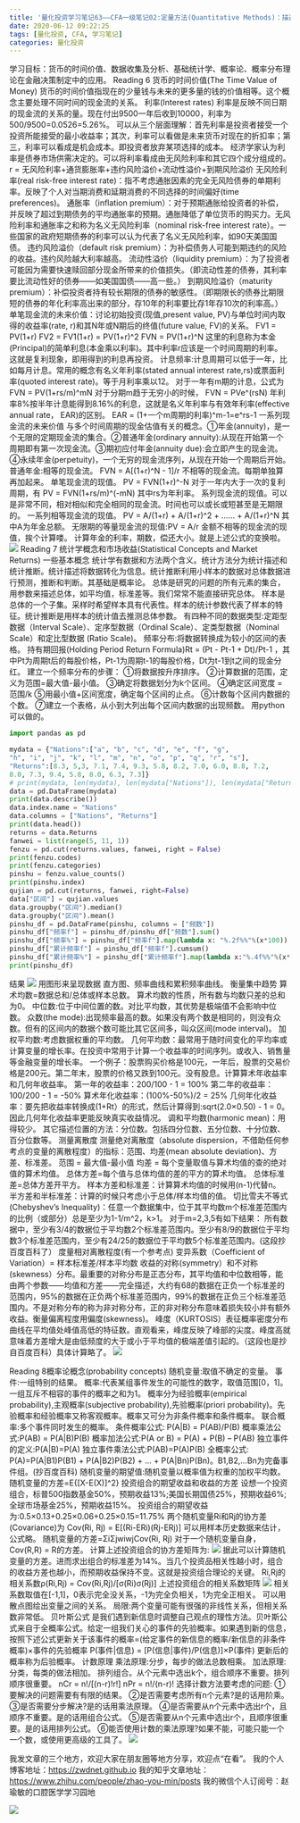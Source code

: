 ```yaml
---
title: '量化投资学习笔记63——CFA一级笔记02:定量方法(Quantitative Methods)：描述统计学'
date: 2020-06-12 09:22:25
tags: [量化投资, CFA, 学习笔记]
categories: 量化投资
---
```


学习目标：货币的时间价值、数据收集及分析、基础统计学、概率论、概率分布理论在金融决策制定中的应用。
Reading 6 货币的时间价值(The Time Value of Money)
货币的时间价值指现在的少量钱与未来的更多量的钱的价值相等。这个概念主要处理不同时间的现金流的关系。
利率(Interest rates)
利率是反映不同日期的现金流的关系的量。现在付出9500一年后收到10000，利率为500/9500=0.0526=5.26%。
可以从三个层面理解：首先利率是投资者接受一个投资所能接受的最小收益率；其次，利率可以看做是未来货币对现在的折扣率；第三，利率可以看成是机会成本。即投资者放弃某项选择的成本。
经济学家认为利率是债券市场供需决定的。可以将利率看成由无风险利率和其它四个成分组成的。
r = 无风险利率+通货膨胀率+违约风险溢价+流动性溢价+到期风险溢价
无风险利率(real risk-free interest rate)：指不考虑通胀因素的完全无风险债券的单期利率。反映了个人对当期消费和延期消费的不同选择的时间偏好(time preferences)。
通胀率（inflation premium）：对于预期通胀给投资者的补偿，并反映了超过到期债务的平均通胀率的预期。通胀降低了单位货币的购买力。无风险利率和通胀率之和称为名义无风险利率（nominal risk-free interest rate）。一些国家的政府短期债券的利率可以认为代表了名义无风险利率，如90天美国国债。
违约风险溢价（default risk premium）：为补偿债务人可能到期违约的风险的收益。违约风险越大利率越高。
流动性溢价（liquidity premium）：为了投资者可能因为需要快速赎回部分现金所带来的价值损失。（即流动性差的债券，其利率要比流动性好的债券——如美国国债——高一些。）
到期风险溢价（maturity premium）：补偿投资者持有较长期限的债券的敏感性。（即期限长的债券比期限短的债券的年化利率高出来的部分，存10年的利率要比存1年存10次的利率高。）
单笔现金流的未来价值：讨论初始投资(现值,present value, PV)与单位时间内取得的收益率(rate, r)和其N年或N期后的终值(future value, FV)的关系。
FV1 = PV(1+r)
FV2 = FV1(1+r) = PV(1+r)^2
FVN = PV(1+r)^N
这里的利息称为本金(Principal)的简单利息(本金乘以利率)。其中利率r应该是一个时间周期的利率。
这就是复利现象，即用得到的利息再投资。
计息频率:计息周期可以低于一年，比如每月计息。常用的概念有名义年利率(stated annual interest rate,rs)或票面利率(quoted interest rate)。等于月利率乘以12。
对于一年有m期的计息，公式为
FVN = PV(1+rs/m)^mN
对于分期m趋于无穷小的时候，
FVN = PVe^(rsN)
年利率8%按半年计息能得到8.16%的利息，这就是名义年利率与有效年利率(effective annual rate， EAR)的区别。
EAR = (1+一个m周期的利率)^m-1=e^rs-1
一系列现金流的未来价值
与多个时间周期的现金估值有关的概念。①年金(annuity)，是一个无限的定期现金流的集合。②普通年金(ordinary annuity):从现在开始第一个周期即有第一次现金流。③期初应付年金(annuity due):会立即产生的现金流。④永续年金(perpetuity)，一个无穷的现金流序列，从现在开始一个周期后开始。
普通年金:相等的现金流。
FVN = A[(1+r)^N - 1]/r
不相等的现金流。每期单独算再加起来。
单笔现金流的现值。
PV = FVN(1+r)^-N
对于一年内大于一次的复利周期，有
PV = FVN(1+rs/m)^(-mN)
其中rs为年利率。
系列现金流的现值。可以是非常不同，相对相似和完全相同的现金流。时间也可以或长或短甚至是无期限的。
一系列相等现金流的现值。
PV = A/(1+r) + A/(1+r)^2 + …… + A/(1+r)^N
其中A为年金总额。
无限期的等量现金流的现值:PV = A/r
金额不相等的现金流的现值，挨个计算喽。
计算年金的利率，期数，偿还大小。就是上述公式的变换啦。
![](https://zymblog-1258069789.cos.ap-chengdu.myqcloud.com/blog0178-QTLearn/42/01.png)
Reading 7 统计学概念和市场收益(Statistical Concepts and Market Returns)
一些基本概念
统计学有数据和方法两个含义。统计方法分为统计描述和统计推断。统计描述将数据转化为信息。统计推断利用小样本的数据对总体数据进行预测，推断和判断。其基础是概率论。
总体是研究的问题的所有元素的集合，用参数来描述总体，如平均值，标准差等。我们常常不能直接研究总体。
样本是总体的一个子集。采样时希望样本具有代表性。样本的统计参数代表了样本的特征。统计推断是用样本的统计值去推测总体参数。
有四种不同的数据类型:定距型数据（Interval Scale）、定序型数据（Ordinal Scale）、定类型数据（Nominal Scale）和定比型数据 (Ratio Scale)。
频率分布:将数据转换成为较小的区间的表格。
持有期回报(Holding Period Return Formula)Rt = (Pt - Pt-1 + Dt)/Pt-1 ，其中Pt为周期t后的每股价格，Pt-1为周期t-1的每股价格，Dt为t-1到t之间的现金分红。
建立一个频率分布的步骤：
①将数据按升序排序。
②计算数据的范围，定义为范围=最大值-最小值。
③确定将数据划分为k个区间。
④确定区间宽度 = 范围/k
⑤用最小值+区间宽度，确定每个区间的止点。
⑥计数每个区间内数据的个数。
⑦建立一个表格，从小到大列出每个区间内数据的出现频数。
用python可以做的。
```python
import pandas as pd

mydata = {"Nations":["a", "b", "c", "d", "e", "f", "g",
"h", "i", "j", "k", "l", "m", "n", "o", "p", "q", "r", "s"],
"Returns":[8.3, 5,3, 7.1, 7.4, 9.3, 5.8, 8.2, 7.0, 6.0, 8.8, 7.2,
8.0, 7.3, 9.4, 5.8, 8.0, 6.3, 7.3]}
# print(mydata, len(mydata), len(mydata["Nations"]), len(mydata["Returns"]))
data = pd.DataFrame(mydata)
print(data.describe())
data.index.name = "Nations"
data.columns = ["Nations", "Returns"]
print(data.head())
returns = data.Returns
fanwei = list(range(5, 11, 1))
fenzu = pd.cut(returns.values, fanwei, right = False)
print(fenzu.codes)
print(fenzu.categories)
pinshu = fenzu.value_counts()
print(pinshu.index)
qujian = pd.cut(returns, fanwei, right=False)
data["区间"] = qujian.values
data.groupby("区间").median()
data.groupby("区间").mean()
pinshu_df = pd.DataFrame(pinshu, columns = ["频数"])
pinshu_df["频率f"] = pinshu_df/pinshu_df["频数"].sum()
pinshu_df["频率%"] = pinshu_df["频率f"].map(lambda x: "%.2f%%"%(x*100))
pinshu_df["累计频率f"] = pinshu_df["频率f"].cumsum()
pinshu_df["累计频率%"] = pinshu_df["累计频率f"].map(lambda x:"%.4f%%"%(x*100))
print(pinshu_df)
```
结果
![](https://zymblog-1258069789.cos.ap-chengdu.myqcloud.com/blog0178-QTLearn/42/02.png)
用图形来呈现数据
直方图、频率曲线和累积频率曲线。
衡量集中趋势
算术均数=数据总和/总体或样本总数。
算术均数的性质，所有数与均数只差的总和为0。
中位数:位于中间位置的数。对比平均数，其优势是极端值不会影响中位数。
众数(the mode):出现频率最高的数。如果没有两个数是相同的，则没有众数。但有的区间内的数据个数可能比其它区间多，叫众区间(mode interval)。
加权平均数:考虑数据权重的平均数。
几何平均数：最常用于随时间变化的平均率或计算变量的增长率。在投资中常用于计算一个收益率的时间序列。或收入、销售量等金融变量的增长率。
一个例子：股票购买价格是100元，一年后，股票的交易价格是200元。第二年末，股票的价格又跌到100元。没有股息。计算算术年收益率和几何年收益率。
第一年的收益率：200/100 - 1 = 100%
第二年的收益率：100/200 - 1 = -50%
算术年化收益率：(100%-50%)/2 = 25%
几何年化收益率：要先把收益率转换成(1+Rt）的形式，然后计算得到:sqrt(2.0×0.50) - 1 = 0。
因此几何年化收益率更能反映真实收益情况。
调和平均数(harmonic mean)：用得较少。
其它描述位置的方法：分位数。包括四分位数、五分位数、十分位数、百分位数等。
测量离散度
测量绝对离散度（absolute dispersion，不借助任何参考点的变量的离散程度）的指标：范围、均差(mean absolute deviation)、方差、标准差。
范围 = 最大值-最小值
均差 = 每个变量取值与算术均值的查的绝对值的算术均值。
总体方差=每个值与总体均值的差的平方的算术均值。
总体标准差=总体方差开平方。
样本方差和标准差：计算算术均值的时候用(n-1)代替n。
半方差和半标准差：计算的时候只考虑小于总体/样本均值的值。
切比雪夫不等式(Chebyshev’s Inequality)：任意一个数据集中，位于其平均数m个标准差范围内的比例（或部分）总是至少为1-1/m^2，k>1。
对于m=2,3,5有如下结果：
所有数据中，至少有3/4的数据位于平均数2个标准差范围内。至少有8/9的数据位于平均数3个标准差范围内，至少有24/25的数据位于平均数5个标准差范围内。(这段抄百度百科了）
度量相对离散程度(有一个参考点)
变异系数（Coefficient of Variation）= 样本标准差/样本平均数
收益的对称(symmetry）和不对称(skewness）分布。最重要的对称分布是正态分布，其平均值和中位数相等，能由两个参数——均值和方差——完全描述，大约有68的数据在正负一个标准差的范围内，95%的数据在正负两个标准差范围内，99%的数据在正负三个标准差范围内。不是对称分布的称为非对称分布，正的非对称分布意味着损失较小并有额外收益。衡量偏离程度用偏度(skewness)。
峰度（KURTOSIS）表征概率密度分布曲线在平均值处峰值高低的特征数。直观看来，峰度反映了峰部的尖度。峰度高就意味着方差增大是由低频度的大于或小于平均值的极端差值引起的。（这段也是抄自百度百科）具体计算略了。
![](https://zymblog-1258069789.cos.ap-chengdu.myqcloud.com/blog0178-QTLearn/42/03.png)

Reading 8概率论概念(probability concepts)
随机变量:取值不确定的变量。
事件:一组特别的结果。
概率:代表某组事件发生的可能性的数字，取值范围[0，1]。一组互斥不相容的事件的概率之和为1。
概率分为经验概率(empirical probability),主观概率(subjective probability),先验概率(priori probability)。先验概率和经验概率又称客观概率。概率又可分为非条件概率和条件概率。
联合概率:多个事件同时发生的概率。
条件概率公式: P(A|B) = P(AB)/P(B)
概率乘法公式:P(AB) = P(A|B)P(B)
概率加法公式:P(A or B) = P(A) + P(B) – P(AB)
独立事件的定义:P(A|B)=P(A)
独立事件乘法公式:P(AB)=P(A)P(B)
全概率公式: P(A)=P(A|B1)P(B1) + P(A|B2)P(B2) + ... + P(A|Bn)P(Bn)。B1,B2,…Bn为完备事件组。(抄百度百科)
随机变量的期望值:随机变量以概率值为权重的加权平均数。
随机变量的方差=E{[X-E(X)]^2}
投资组合的期望收益和收益的方差
设想一个投资组合，标普500指数基金50%，预期收益13%;美国长期国债25%，预期收益6%;全球市场基金25%，预期收益15%。
投资组合的期望收益为:0.5×0.13+0.25×0.06+0.25×0.15=11.75%
两个随机变量Ri和Rj的协方差(Covariance)为
Cov(Ri, Rj) = E[(Ri-ERi)(Rj-ERj)]
可以用样本历史数据来估计，公式略。
随机变量的方差=ΣiΣjwiwjCov(Ri, Rj)
对于一个随机变量自身，Cov(R,R) = R的方差。
计算上述投资组合的协方差矩阵为:
![](https://zymblog-1258069789.cos.ap-chengdu.myqcloud.com/blog0178-QTLearn/42/04.png)
据此可以计算随机变量的方差。进而求出组合的标准差为14%。当几个投资品相关性越小时，组合的收益方差也越小，而预期收益保持不变。这就是投资组合理论的关键。
Ri,Rj的相关系数ρ(Ri,Rj) = Cov(Ri,Rj)/[σ(Ri)σ(Rj)]
上述投资组合的相关系数矩阵
![](https://zymblog-1258069789.cos.ap-chengdu.myqcloud.com/blog0178-QTLearn/42/05.png)
相关系数取值在[-1,1]，0表示完全没关系，-1为完全负相关，1为完全正相关。
可以用散点图绘出变量之间的关系。
局限:两个变量可能有很强的非线性关系，但相关系数非常低。
贝叶斯公式
是我们遇到新信息时调整自己观点的理性方法。贝叶斯公式来自于全概率公式。给定一组我们关心的事件的先验概率。如果遇到新的信息，按照下述公式更新关于该事件的概率=(给定事件的新信息的概率/新信息的非条件概率)×事件的先验概率
P(事件|信息) = [P(信息|事件)/P(信息)]×P(事件)
更新后的概率称为后验概率。
计数原理
乘法原理:分步，每步的做法总数相乘。
加法原理:分类，每类的做法相加。
排列组合。从个元素中选出k个，组合顺序不重要。排列顺序很重要。
nCr = n!/[(n-r)!r!]
nPr = n!/(n-r)!
选择计数方法要考虑的问题:
①要解决的问题需要有有限的结果。
②是否需要考虑所有n个元素?是的话用阶乘。
③是否需要分步解决?是的话用乘法原理。
④是否需要从n个元素中选出r个，且顺序不重要。是的话用组合公式。
⑤是否需要从n个元素中选出r个，且顺序很重要。是的话用排列公式。
⑥能否使用计数的乘法原理?如果不能，可能只能一个一个数，或使用更高级的工具了。
![](https://zymblog-1258069789.cos.ap-chengdu.myqcloud.com/blog0178-QTLearn/42/06.png)



我发文章的三个地方，欢迎大家在朋友圈等地方分享，欢迎点“在看”。
我的个人博客地址：https://zwdnet.github.io
我的知乎文章地址： https://www.zhihu.com/people/zhao-you-min/posts
我的微信个人订阅号：赵瑜敏的口腔医学学习园地


![](https://zymblog-1258069789.cos.ap-chengdu.myqcloud.com/other/wx.jpg)